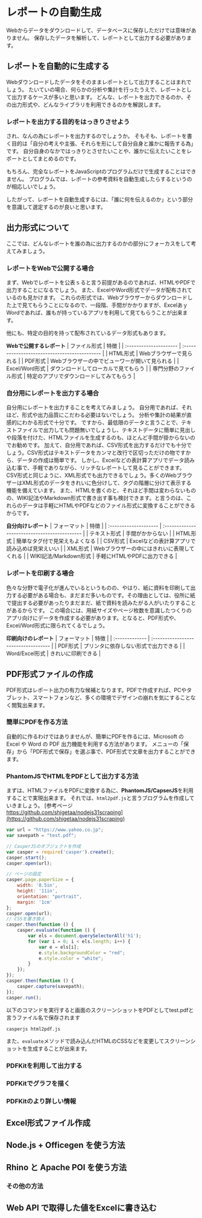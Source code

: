 # レポートの自動生成

Webからデータをダウンロードして、データベースに保存しただけでは意味がありません。
保存したデータを解析して、レポートとして出力する必要があります。

## レポートを自動的に生成する

Webダウンロードしたデータをそのままレポートとして出力することはまれでしょう。
たいていの場合、何らかの分析や集計を行ったうえで、レポートとして出力するケースが多いと思います。
どんな、レポートを出力できるのか、その出力形式や、どんなライブラリを利用できるのかを解説します。

### レポートを出力する目的をはっきりさせよう

され、なんの為にレポートを出力するのでしょうか。
そもそも、レポートを書く目的は「自分の考えや主張、それらを形にして自分自身と誰かに報告する為」です。
自分自身のなかではっきりとさせたいことや、誰かに伝えたいことをレポートとしてまとめるのです。

もちろん、完全なレポートをJavaScriptのプログラムだけで生成することはできません。
プログラムでは、レポートの参考資料を自動生成したらするというのが相応しいでしょう。

したがって、レポートを自動生成するには、「誰に何を伝えるのか」という部分を意識して選定するのが良いと思います。

## 出力形式について

ここでは、どんなレポートを誰の為に出力するのかの部分にフォーカスをして考えてみましょう。

### レポートをWebで公開する場合

まず、Webでレポートを公表ｓると言う前提があるのであれば、HTMLやPDFで出力することになるでしょう。
また、ExcelやWord形式でデータが配布されているのも見かけます。
これらの形式では、Webブラウザーからダウンロードした上で見てもらうことになるので、一段階、手間がかかりますが、ExcelあｙWordであれば、誰もが持っているアプリを利用して見てもらうことが出来ます。

他にも、特定の目的を持って配布されているデータ形式もあります。

**Webで公開するレポート**
| ファイル形式           | 特徴                                          |
| :--------------------- | :-------------------------------------------- |
| HTML形式               | Webブラウザーで見られる                       |
| PDF形式                | Webブラウザーの中でビューワーが開いて見られる |
| Excel/Word形式         | ダウンロードしてローカルで見てもらう          |
| 専門分野のファイル形式 | 特定のアプリでダウンロードしてみてもらう      |

### 自分用にレポートを出力する場合

自分用にレポートを出力することを考えてみましょう。
自分用であれば、それほど、形式や出力品質にこだわる必要はないでしょう。
分析や集計の結果が直感的にわかる形式で十分です。
ですから、最低限のデータと言うことで、テキストファイルで出力しても問題無いでしょうし、テキストデータに簡単に見出しや段落を付けた、HTMLファイルを生成するのも、ほとんど手間が掛からないのでお勧めです。
加えて、自分用であれば、CSV形式を出力するだけでも十分でしょう。CSV形式はテキストデータをカンマと改行で区切っただけの物ですから、データの作成は簡単です。
しかし、Excelなどの表計算アプリでデータ読み込む事で、手軽でありながら、リッチなレポートして見ることができます。
CSV形式と同じように、XML形式でも出力できるでしょう。多くのWebブラウザーはXML形式のデータをきれいに色分けして、タグの階層に分けて表示する機能を備えています。
また、HTMLを書くのと、それほど手間は変わらないものの、WIKI記法やMarkdown形式で書き出す事も検討できます。と言うのは、これらのデータは手軽にHTMLやPDFなどのファイル形式に変換することができるからです。

**自分向けレポート**
| フォーマット          | 特徴                                          |
| :-------------------- | :-------------------------------------------- |
| テキスト形式          | 手間がかからない                              |
| HTML形式              | 簡単なタグ付で見栄えもよくなる                |
| CSV形式               | Excelなどの表計算アプリで読み込めば見栄えいい |
| XML形式               | Webブラウザーの中にはきれいに表現してくれる   |
| WIKI記法/Markdown形式 | 手軽にHTMLやPDFに出力できる                   |

### レポートを印刷する場合

色々な分野で電子化が進んでいるというものの、やはり、紙に資料を印刷して出力する必要がある場合も、まだまだ多いものです。その理由としては、役所に紙で提出する必要があったりまだまだ、紙で資料を読みたがる人がいたりすることがあるからです。
この場合には、用紙サイズやページ枚数を意識したつくりのアプリ向けにデータを作成する必要があります。となると、PDF形式や、Excel/Word形式に限られてくるでしょう。

**印刷向けのレポート**
| フォーマット   | 特徴                                 |
| :------------- | :----------------------------------- |
| PDF形式        | プリンタに依存しない形式で出力できる |
| Word/Excel形式 | きれいに印刷できる                   |

## PDF形式ファイルの作成

PDF形式はレポート出力の有力な候補となります。PDFで作成すれば、PCやタブレット、スマートフォンなど、多くの環境でデザインの崩れを気にすることなく閲覧出来ます。

### 簡単にPDFを作る方法

自動的に作るわけではありませんが、簡単にPDFを作るには、Microsoft の Excel や Word の PDF 出力機能を利用する方法があります。
メニューの「保存」から「PDF形式で保存」を選ぶ事で、PDF形式で文章を出力することができます。

### PhantomJSでHTMLをPDFとして出力する方法

まずは、HTMLファイルをPDFに変換する為に、**PhantomJS/CapserJS**を利用することで実現出来ます。
それでは、`html2pdf.js`と言うブログラムを作成していきましょう。
[参考ページ<br>https://github.com/shigetaa/nodejs31scraping](https://github.com/shigetaa/nodejs31scraping)
```javascript
var url = "https://www.yahoo.co.jp";
var savepath = "test.pdf";

// CasperJSのオブジェクトを作成
var casper = require('casper').create();
casper.start();
casper.open(url);

// ページの設定
casper.page.paperSize = {
	width: '8.5in',
	height: '11in',
	orientation: "portrait",
	margin: '1cm'
};
casper.open(url);
// CSSを書き換え
casper.then(function () {
	casper.evaluate(function () {
		var els = document.querySelectorAll('h1');
		for (var i = 0; i < els.length; i++) {
			var e = els[i];
			e.style.backgroundColor = "red";
			e.style.color = "white";
		}
	});
});
casper.then(function () {
	casper.capture(savepath);
});
casper.run();
```
以下のコマンドを実行すると画面のスクリーンショットをPDFとしてtest.pdfと言うファイル名で保存されます
```bash
casperjs html2pdf.js
```
また、`evaluate`メソッドで読み込んだHTMLのCSSなどを変更してスクリーンショットを生成することが出来ます。


### PDFKitを利用して出力する

### PDFKitでグラフを描く

### PDFKitのより詳しい情報

## Excel形式ファイル作成

## Node.js + Officegen を使う方法

## Rhino と Apache POI を使う方法

### その他の方法

## Web API で取得した値をExcelに書き込む
